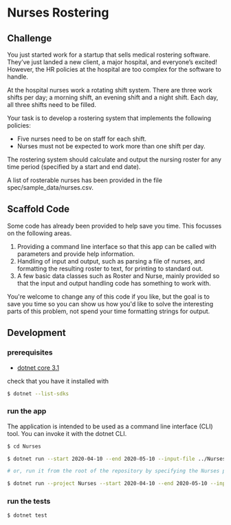 # Nurses Rostering

## Challenge

You just started work for a startup that sells medical rostering software. They’ve just landed a new client, a major hospital, and everyone’s excited! However, the HR policies at the hospital are too complex for the software to handle.

At the hospital nurses work a rotating shift system. There are three work shifts per day; a morning shift, an evening shift and a night shift. Each day, all three shifts need to be filled.

Your task is to develop a rostering system that implements the following policies:

- Five nurses need to be on staff for each shift.
- Nurses must not be expected to work more than one shift per day.

The rostering system should calculate and output the nursing roster for any time period (specified by a start and end date).

A list of rosterable nurses has been provided in the file spec/sample_data/nurses.csv.

## Scaffold Code

Some code has already been provided to help save you time. This focusses on the following areas.

1. Providing a command line interface so that this app can be called with parameters and provide help information.
2. Handling of input and output, such as parsing a file of nurses, and formatting the resulting roster to text, for printing to standard out.
3. A few basic data classes such as Roster and Nurse, mainly provided so that the input and output handling code has something to work with.

You're welcome to change any of this code if you like, but the goal is to save you time so you can show us how you'd like to solve the interesting parts of this problem, not spend your time formatting strings for output.

## Development

### prerequisites

- [dotnet core 3.1](https://dotnet.microsoft.com/download/dotnet-core/3.1)

check that you have it installed with

```bash
$ dotnet --list-sdks
```

### run the app

The application is intended to be used as a command line interface (CLI) tool. You can invoke it with the dotnet CLI.

```bash
$ cd Nurses

$ dotnet run --start 2020-04-10 --end 2020-05-10 --input-file ../Nurses.Tests/SampleData/nurses.csv

# or, run it from the root of the repository by specifying the Nurses project using the --project flag

$ dotnet run --project Nurses --start 2020-04-10 --end 2020-05-10 --input-file Nurses.Tests/SampleData/nurses.csv
```

### run the tests

```bash
$ dotnet test
```
